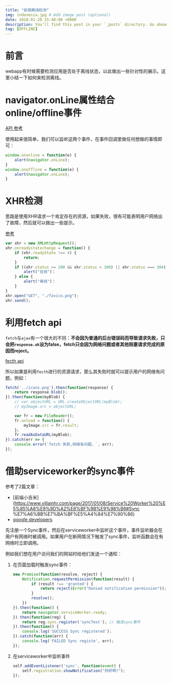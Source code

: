 ```yaml
---
title: "前端离线检测"
img: indonesia.jpg # Add image post (optional)
date: 2018-01-20 15:48:00 +0800
description: You’ll find this post in your `_posts` directory. Go ahead and edit it and re-build the site to see your changes. # Add post description (optional)
tag: [OFFLINE]
---
```


# 前言

webapp有时候需要检测应用是否处于离线状态，以此做出一些针对性的展示。这里小结一下如何来检测离线。

# navigator.onLine属性结合online/offline事件

[API 参考](https://developer.mozilla.org/en-US/docs/Web/API/NavigatorOnLine/Online_and_offline_events)

使用起来很简单，我们可以监听这两个事件，在事件回调里做任何想做的事情即可：

```js
window.ononline = function(e) {
    alert(navigator.onLine);
}
window.onoffline = function(e) {
    alert(navigator.onLine);
}
```

# XHR检测

思路是使用XHR请求一个肯定存在的资源，如果失败，很有可能表明用户网络出了故障，然后就可以做出一些提示。

[参考](https://www.html5rocks.com/en/mobile/workingoffthegrid/#toc-xml-http-request)

```js
var xhr = new XMLHttpRequest();
xhr.onreadystatechange = function() {
    if (xhr.readyState !== 4) {
        return;
    }
    if ((xhr.status >= 200 && xhr.status < 300) || xhr.status === 304) {
        alert("在线")：
    } else {
        alert("离线")：
    }
}
xhr.open("GET", "./favico.png");
xhr.send();
```

# 利用fetch api

`fetch`与`ajax`有一个很大的不同：**不会因为普通的后台错误码而导致请求失败，只会把`response.ok`设为false，fetch只会因为网络问题或者其他阻塞请求完成的原因而reject。**

[fecth api](https://developer.mozilla.org/en-US/docs/Web/API/Fetch_API/Using_Fetch)

所以如果是利用`fecth`进行的资源请求，那么其失败时就可以提示用户的网络有问题，例如：

```js
fetch('../icons.png').then(function(response) {
    return response.blob();
}).then(function(myBlob) {
    // var objectURL = URL.createObjectURL(myBlob);
    // myImage.src = objectURL;

    var fr = new FileReader();
    fr.onload = function() {
        myImage.src = fr.result;
    };
    fr.readAsDataURL(myBlob);
}).catch(err => {
    console.error(`fetch 失败,网络有问题。`, err);
});
```


# 借助serviceworker的sync事件

参考了2篇文章：
* [前端小吉米](https://www.villainhr.com/page/2017/01/08/Service%20Worker%20%E5%85%A8%E9%9D%A2%E8%BF%9B%E9%98%B6#Sync %E7%A6%BB%E7%BA%BF%E5%A4%84%E7%90%86)
* [google developers](https://developers.google.com/web/updates/2015/12/background-sync)

先注册一个Sync事件，然后在serviceworker中监听这个事件，事件监听器会在用户有网络时被调用。如果用户在断网情况下触发了sync事件，监听函数会在有网络时立即调用。

例如我们想在用户访问我们的网站时给他们发送一个通知：

1. 在页面加载时触发sync事件：

    ```js
    new Promise(function(resolve, reject) {
        Notification.requestPermission(function(result) {
            if (result !== 'granted') {
                return reject(Error("Denied notification permission"));
            }
            resolve();
        })
    }).then(function() {
        return navigator.serviceWorker.ready;
    }).then(function(reg) {
        return reg.sync.register('syncTest'); // 触发sync事件
    }).then(function() {
        console.log('SUCCESS Sync registered');
    }).catch(function(err) {
        console.log('FAILED Sync registe', err);
    });
    ```
2. 在serviceworker中监听事件

    ```js
    self.addEventListener('sync', function(event) {
        self.registration.showNotification("你好啊!");
    });
    ```

